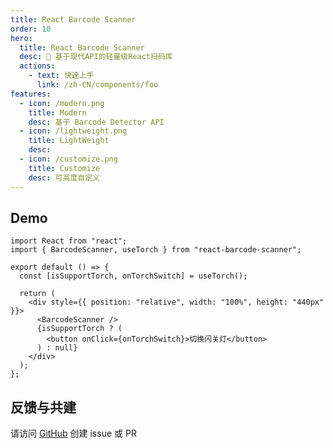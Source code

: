 ```yaml
---
title: React Barcode Scanner
order: 10
hero:
  title: React Barcode Scanner
  desc: 📖 基于现代API的轻量级React扫码库
  actions:
    - text: 快速上手
      link: /zh-CN/components/foo
features:
  - icon: /modern.png
    title: Modern
    desc: 基于 Barcode Detector API
  - icon: /lightweight.png
    title: LightWeight
    desc:
  - icon: /customize.png
    title: Customize
    desc: 可高度自定义
---
```


## Demo

```tsx
import React from "react";
import { BarcodeScanner, useTorch } from "react-barcode-scanner";

export default () => {
  const [isSupportTorch, onTorchSwitch] = useTorch();

  return (
    <div style={{ position: "relative", width: "100%", height: "440px" }}>
      <BarcodeScanner />
      {isSupportTorch ? (
        <button onClick={onTorchSwitch}>切换闪关灯</button>
      ) : null}
    </div>
  );
};
```

## 反馈与共建

请访问 [GitHub](https://github.com/preflower/react-barcode-scanner/issues) 创建 issue 或 PR
